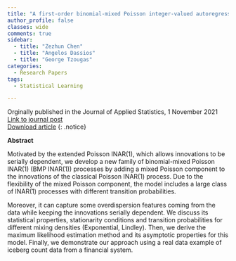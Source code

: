 ```yaml
---
title: "A first-order binomial-mixed Poisson integer-valued autoregressive model with serially dependent innovations"
author_profile: false 
classes: wide
comments: true
sidebar:
  - title: "Zezhun Chen"
  - title: "Angelos Dassios"
  - title: "George Tzougas"
categories:
  - Research Papers
tags:
  - Statistical Learning

---
```


Orginally published in the Journal of Applied Statistics, 1 November 2021<br>
[Link to journal post](https://doi.org/10.1080/02664763.2021.1993798)<br>
[Download article](https://github.com/IFoADataScienceResearch/IFoADataScienceResearch.github.io/raw/master/assets/pdfs/A%20first%20order%20binomial%20mixed%20Poisson%20integer%20valued%20autoregressive%20model%20with%20serially%20dependent%20innovations.pdf)
{: .notice}

<b> Abstract </b>

Motivated by the extended Poisson INAR(1), which allows innovations to be serially dependent, we develop a new family of binomial-mixed Poisson INAR(1) (BMP INAR(1)) processes by adding a mixed Poisson component to the innovations of the classical Poisson INAR(1) process. Due to the flexibility of the mixed Poisson component, the model includes a large class of INAR(1) processes with different transition probabilities. 

Moreover, it can capture some overdispersion features coming from the data while keeping the innovations serially dependent. We discuss its statistical properties, stationarity conditions and transition probabilities for different mixing densities (Exponential, Lindley). Then, we derive the maximum likelihood estimation method and its asymptotic properties for this model. Finally, we demonstrate our approach using a real data example of iceberg count data from a financial system.
